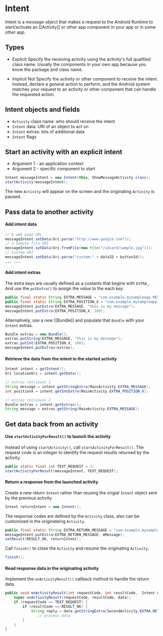 # Intent

Intent is a *message object* that makes a request to the Android Runtime to start/activate an [[Activity]] or other app component in your app or in some other app.



## Types
+ Explicit
Specify the receiving activity using the activity's full qualified class name. Usually the components in your own app because you know the package and class name.

+ Implicit
Not Specify the activity or other component to receive the intent. Instead, declare a general action to perform, and the Android system matches your request to an activity or other component that can handle the requested action.



## Intent objects and fields
+ `Activity` class name: who should receive the intent
+ `Intent` data: URI of an object to act on
+ `Intent` extras: bits of additional data
+ `Intent` flags



## Start an activity with an explicit intent
+ Argument 1 - an application context
+ Argument 2 - specific component to start
```java
Intent messageIntent = new Intent(this, ShowMessageActivity.class);
startActivity(messageIntent);
```
The new `Activity` will appear on the screen and the originating `Activity` is paused.



## Pass data to another activity

#### Add intent data
```java
// A web page URL
messageIntent.setData(Uri.parse("http://www.google.com")); 
// a Sample file URI
messageIntent.setData(Uri.fromFile(new File("/sdcard/sample.jpg")));
// Custom URI 
messageIntent.setData(Uri.parse("custom:" + dataID + buttonId));
... ...
```

#### Add intent extras

The extra keys are usually defined as a costants that begins with `EXTRA_`. And use the `putExtra()` to assign the *value* to the each *key*.
```java
public final static String EXTRA_MESSAGE = "com.example.mysampleapp.MESSAGE";
public final static String EXTRA_POSITION_X = "com.example.mysampleapp.X";
messageIntent.putExtra(EXTRA_MESSAGE, "this is my message");
messageIntent.putExtra(EXTRA_POSITION_X, 100);
```

Alternatively, use a new [[Bundle]] and populate that `Bundle` with your `Intent` extras.
```java
Bundle extras = new Bundle();
extras.putString(EXTRA_MESSAGE, "this is my message");
extras.putInt(EXTRA_POSITION_X, 100);
messageIntent.putExtras(extras);
```

#### Retrieve the data from the intent in the started activity

```java
Intent intent = getIntent();
Uri locationUri = intent.getData();

// extras retrieval 1
String message = intent.getStringExtra(MainActivity.EXTRA_MESSAGE); 
int positionX = intent.getIntExtra(MainActivity.EXTRA_POSITION_X);

// extras retrieval 2
Bundle extras = intent.getExtras();
String message = extras.getString(MainActivity.EXTRA_MESSAGE);
```



## Get data back from an activity

#### Use `startActivityForResult()` to launch the activity

Instead of using `startActivity()`, call `startActivityForResult()`. The request code is an integer to identify the request results returned by the activity.
```java
public static final int TEXT_REQUEST = 3;
startActivityForResult(messageIntent, TEXT_REQUEST);
```

#### Return a response from the launched activity

Create a new return `Intent` rather than reusing the origial `Intent` object sent by the previous activity.
```java
Intent returnIntent = new Intent();
```

The response codes are defined by the `Activity` class, also can be customized in the originateing `Activity`.
```java
public final static String EXTRA_RETURN_MESSAGE = "com.example.mysampleapp.RETURN_MESSAGE";
messageIntent.putExtra(EXTRA_RETURN_MESSAGE, mMessage);
setResult(RESULT_OK, returnIntent);
```

Call `finish()` to close the `Activity` and resume the originating `Activity`.
```java
finish();
```

#### Read response data in the originating activity

Implement the `onActivityResult()` callback method to handle the return data.
```java
public void onActivityResult(int requestCode, int resultCode,  Intent data) {
    super.onActivityResult(requestCode, resultCode, data);
    if (requestCode == TEXT_REQUEST) {
        if (resultCode == RESULT_OK) {
            String reply = data.getStringExtra(SecondActivity.EXTRA_RETURN_MESSAGE);
               // process data
        }
    }
}
```



